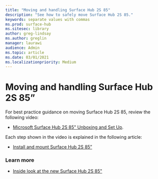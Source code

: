 ```yaml
---
title: "Moving and handling Surface Hub 2S 85"
description: "See how to safely move Surface Hub 2S 85."
keywords: separate values with commas
ms.prod: surface-hub
ms.sitesec: library
author: greg-lindsay
ms.author: greglin
manager: laurawi
audience: Admin
ms.topic: article
ms.date: 03/01/2021
ms.localizationpriority: Medium
---
```

# Moving and handling Surface Hub 2S 85”

For best practice guidance on moving Surface Hub 2S 85, review the following video: 
- [Microsoft Surface Hub 2S 85" Unboxing and Set Up](https://www.microsoft.com/zh-cn/videoplayer/embed/RE4MRqV). 

Each step shown in the video is explained in the following article:

- [Install and mount Surface Hub 2S 85”](surface-hub-2s-85-install-mount.md)

### Learn more

- [Inside look at the new Surface Hub 2S 85"](https://techcommunity.microsoft.com/t5/surface-it-pro-blog/inside-look-at-the-new-surface-hub-2s-85/ba-p/1721773)

